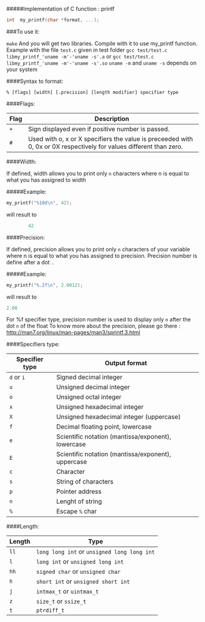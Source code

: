 #####Implementation of C function : printf

```c
int  my_printf(char *format, ...);
```

###To use it:

`
make
`
And you will get two libraries.
Compile with it to use my_printf function.
Example with the file `test.c` given in test folder
`gcc test/test.c libmy_printf_'uname -m'-'uname -s'.a`
or `gcc test/test.c libmy_printf_'uname -m'-'uname -s'.so`
`uname -m` and `uname -s` depends on your system

####Syntax to format:

    % [flags] [width] [.precision] [length modifier] specifier type

####Flags:

| Flag       | Description                                               |
|------------|------------------------------------------------------|
| `+`        | Sign displayed even if positive number is passed.                |
| `#`        | 	Used with o, x or X specifiers the value is preceeded with 0, 0x or 0X respectively for values different than zero.                |

####Width:

If defined, width allows you to print only `n` characters where n is equal to what you has assigned to width

#####Example:
```c
my_printf("%10d\n", 42);
```
will result to
```c
        42
```

####Precision:

If defined, precision allows you to print only `n` characters of your variable where n is equal to what you has assigned to precision.
Precision number is define after a dot `.`

#####Example:
```c
my_printf("%.2f\n", 2.0012);
```
will result to
```c
2.00
```
For %f specifier type, precision number is used to display only `n` after the dot `n` of the float
To know more about the precision, please go there : http://man7.org/linux/man-pages/man3/sprintf.3.html

####Specifiers type:

| Specifier type  | Output format                            |
|------------|------------------------------------------|
| `d` or `i` | Signed decimal integer                   |
| `u`        | 	Unsigned decimal integer                |
| `o`        | Unsigned octal integer                   |
| `x`        | Unsigned hexadecimal integer             |
| `X`        | Unsigned hexadecimal integer (uppercase) |
| `f`        | Decimal floating point, lowercase        |
| `e`        | Scientific notation (mantissa/exponent), lowercase                   |
| `E`        | Scientific notation (mantissa/exponent), uppercase                   |
| `c`        | Character                                |
| `s`        | String of characters                     |
| `p`        | Pointer address                          |
| `n`        | Lenght of string                         |
| `%`        | Escape `%` char                          |

####Length:

| Length | Type                  |
|--------|-----------------------|
| `ll`   | `long long int` or `unsigned long long int` |
| `l`    | `long int` or `unsigned long int`     |
| `hh`   | `signed char` or `unsigned char`               |
| `h`    | `short int` or `unsigned short int`     |
| `j`    | `intmax_t` or `uintmax_t`         |
| `z`    | `size_t` or `ssize_t`         |
| `t`    | `ptrdiff_t`         |